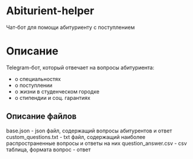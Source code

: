# Abiturient-helper
Чат-бот для помощи абитуриенту с поступлением
# Описание
Telegram-бот, который отвечает на вопросы абитуриента:
- о специальностях
- о поступлении
- о жизни в студенческом городке
- о стипендии и соц. гарантиях
## Описание файлов
 base.json - json файл, содержащий вопросы абитурентов и ответ
 custom_questions.txt - txt файл, содержащий наиболее распространенные вопросы и ответы на них
 question_answer.csv - csv таблица, формата вопрос - ответ
